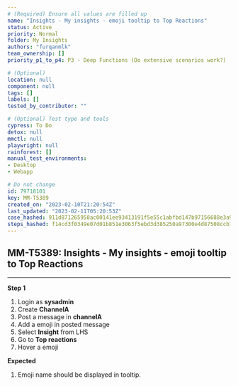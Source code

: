 ```yaml
---
# (Required) Ensure all values are filled up
name: "Insights - My insights - emoji tooltip to Top Reactions"
status: Active
priority: Normal
folder: My Insights
authors: "furqanmlk"
team_ownership: []
priority_p1_to_p4: P3 - Deep Functions (Do extensive scenarios work?)

# (Optional)
location: null
component: null
tags: []
labels: []
tested_by_contributor: ""

# (Optional) Test type and tools
cypress: To Do
detox: null
mmctl: null
playwright: null
rainforest: []
manual_test_environments:
- Desktop
- Webapp

# Do not change
id: 79718101
key: MM-T5389
created_on: "2023-02-10T21:20:54Z"
last_updated: "2023-02-11T05:20:53Z"
case_hashed: 911d871265958ac00141ee93413191f5e55c1abfbd147b97156688e3a9c9e1e8eaf8cba03461ece00c8c4ee1d438411e
steps_hashed: f14cd3f0349e07d01b851e3063f5ebd3d385250a97300e4d87508ccb72269cc0bddc3de8507d727109f6b5aa9ca6918b
---
```


<!-- (Auto-generated) Based on frontmatter's "key" and "name" -->

## MM-T5389: Insights - My insights - emoji tooltip to Top Reactions

---

**Step 1**

1. Login as **sysadmin**
2. Create **ChannelA**
3. Post a message in **channelA**
4. Add a emoji in posted message
5. Select **Insight** from LHS
6. Go to **Top reactions**
7. Hover a emoji

**Expected**

1. Emoji name should be displayed in tooltip.
